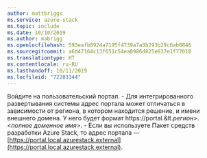 ```yaml
---
author: mattbriggs
ms.service: azure-stack
ms.topic: include
ms.date: 10/10/2019
ms.author: mabrigg
ms.openlocfilehash: 593eafb8924a7195f4739a7a3b293b29c6ab8846
ms.sourcegitcommit: a6d47164c13f651c54ea0986d825e637e1f77018
ms.translationtype: HT
ms.contentlocale: ru-RU
ms.lasthandoff: 10/11/2019
ms.locfileid: "72283344"
---
```

Войдите на пользовательский портал.
    - Для интегрированного развертывания системы адрес портала может отличаться в зависимости от региона, в котором находится решение, и имени внешнего домена. У него будет формат https://portal.&lt.*регион*&gt;.&lt;*полное доменное имя*&gt;.
    - Если вы используете Пакет средств разработки Azure Stack, то адрес портала — [https://portal.local.azurestack.external](https://portal.local.azurestack.external).